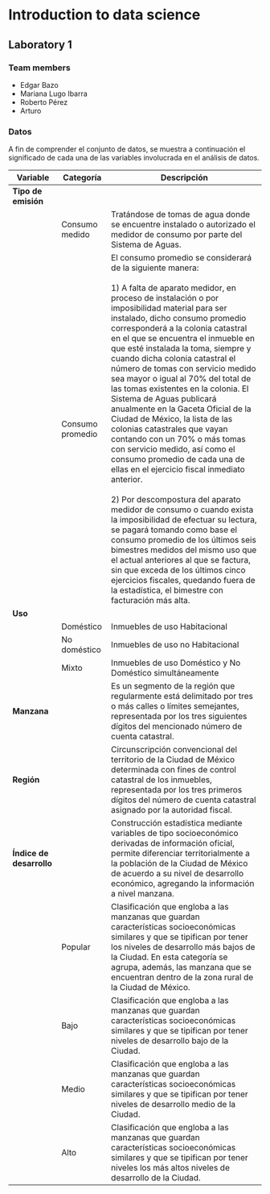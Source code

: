 # Introduction to data science
## Laboratory 1

### Team members
- Edgar Bazo
- Mariana Lugo Ibarra
- Roberto Pérez
- Arturo

### Datos

A fin de comprender el conjunto de datos, se muestra a continuación el significado de cada una de las variables involucrada en el análisis de datos.

| Variable | Categoría | Descripción |
|-|-|-|
| **Tipo de emisión** |  |  |
|  | Consumo medido | Tratándose de tomas de agua donde se encuentre instalado o autorizado el medidor de consumo por parte del Sistema de Aguas. |
|  | Consumo promedio | El consumo promedio se considerará de la siguiente manera:<br><br>1) A falta de aparato medidor, en proceso de instalación o por imposibilidad material para ser instalado, dicho consumo promedio corresponderá a la colonia catastral en el que se encuentra el inmueble en que esté instalada la toma, siempre y cuando dicha colonia catastral el número de tomas con servicio medido sea mayor o igual al 70% del total de las tomas existentes en la colonia. El Sistema de Aguas publicará anualmente en la Gaceta Oficial de la Ciudad de México, la lista de las colonias catastrales que vayan contando con un 70% o más tomas con servicio medido, así como el consumo promedio de cada una de ellas en el ejercicio fiscal inmediato anterior.<br><br>2) Por descompostura del aparato medidor de consumo o cuando exista la imposibilidad de efectuar su lectura, se pagará tomando como base el consumo promedio de los últimos seis bimestres medidos del mismo uso que el actual anteriores al que se factura, sin que exceda de los últimos cinco ejercicios fiscales, quedando fuera de la estadística, el bimestre con facturación más alta. |
| **Uso** |  |  |
|  | Doméstico | Inmuebles de uso Habitacional |
|  | No doméstico | Inmuebles de uso no Habitacional |
|  | Mixto | Inmuebles de uso Doméstico y No Doméstico simultáneamente |
| **Manzana** |  | Es un segmento de la región que regularmente está delimitado por tres o más calles o límites semejantes, representada por los tres siguientes dígitos del mencionado número de cuenta catastral. |
| **Región** |  | Circunscripción convencional del territorio de la Ciudad de México determinada con fines de control catastral de los inmuebles, representada por los tres primeros dígitos del número de cuenta catastral asignado por la autoridad fiscal. |
| **Índice de desarrollo** |  | Construcción estadística mediante variables de tipo socioeconómico derivadas de información oficial, permite diferenciar territorialmente a la población de la Ciudad de México de acuerdo a su nivel de desarrollo económico, agregando la información a nivel manzana. |
|  | Popular | Clasificación que engloba a las manzanas que guardan características socioeconómicas similares y que se tipifican por tener los niveles de desarrollo más bajos de la Ciudad. En esta categoría se agrupa, además, las manzana que se encuentran dentro de la zona rural de la Ciudad de México. |
|  | Bajo | Clasificación que engloba a las manzanas que guardan características socioeconómicas<br>similares y que se tipifican por tener niveles de desarrollo bajo de la Ciudad. |
|  | Medio | Clasificación que engloba a las manzanas que guardan características socioeconómicas similares y que se tipifican por tener niveles de desarrollo medio de la Ciudad. |
|  | Alto | Clasificación que engloba a las manzanas que guardan características socioeconómicas  similares y que se tipifican por tener niveles los más altos niveles de desarrollo de la Ciudad. |
